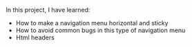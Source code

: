 In this project, I have learned:
<ul>
  <li>How to make a navigation menu horizontal and sticky</li>
  <li>How to avoid common bugs in this type of navigation menu</li>
  <li>Html headers</li>
</ul>
